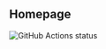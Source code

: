## Homepage

![GitHub Actions status](https://github.com/elpnt/elpnt-homepage/actions/workflows/ci.yml/badge.svg)